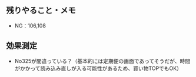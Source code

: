 ## 残りやること・メモ
- NG：106,108


## 効果測定
- No325が間違っている？（基本的には定期便の画面であってそうだが、時間がかかって読み込み直しが入る可能性があるため、買い物TOPでもOK）

